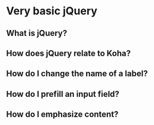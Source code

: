 # Very basic jQuery

## What is jQuery?

## How does jQuery relate to Koha?

## How do I change the name of a label?

## How do I prefill an input field?

## How do I emphasize content?
